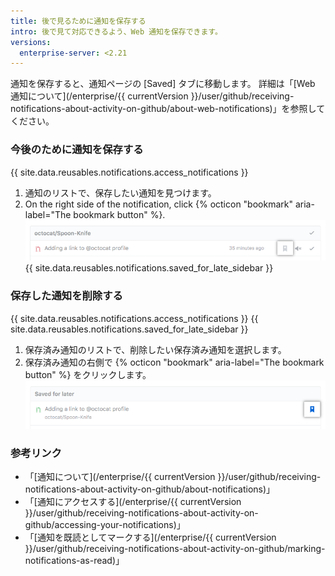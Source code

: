 ```yaml
---
title: 後で見るために通知を保存する
intro: 後で見て対応できるよう、Web 通知を保存できます。
versions:
  enterprise-server: <2.21
---
```


通知を保存すると、通知ページの [Saved] タブに移動します。 詳細は「[Web 通知について](/enterprise/{{ currentVersion }}/user/github/receiving-notifications-about-activity-on-github/about-web-notifications)」を参照してください。

### 今後のために通知を保存する

{{ site.data.reusables.notifications.access_notifications }}
1. 通知のリストで、保存したい通知を見つけます。
1. On the right side of the notification, click
{% octicon "bookmark" aria-label="The bookmark button" %}.
![通知を保存するボタン](/assets/images/help/notifications/save_notification.png)
{{ site.data.reusables.notifications.saved_for_late_sidebar }}

### 保存した通知を削除する

{{ site.data.reusables.notifications.access_notifications }}
{{ site.data.reusables.notifications.saved_for_late_sidebar }}
1. 保存済み通知のリストで、削除したい保存済み通知を選択します。
1. 保存済み通知の右側で {% octicon "bookmark" aria-label="The bookmark button" %} をクリックします。 ![保存済み通知を削除するボタン](/assets/images/help/notifications/remove-saved-notification.png)

### 参考リンク

- 「[通知について](/enterprise/{{ currentVersion }}/user/github/receiving-notifications-about-activity-on-github/about-notifications)」
- 「[通知にアクセスする](/enterprise/{{ currentVersion }}/user/github/receiving-notifications-about-activity-on-github/accessing-your-notifications)」
- 「[通知を既読としてマークする](/enterprise/{{ currentVersion }}/user/github/receiving-notifications-about-activity-on-github/marking-notifications-as-read)」
